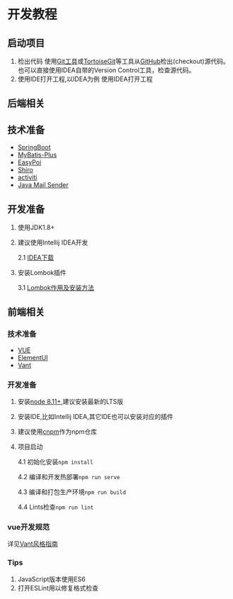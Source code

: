 # 开发教程

## 启动项目

1. 检出代码 使用[Git工具](https://git-scm.com/)或[TortoiseGit](https://tortoisegit.org/)等工具从[GitHub](https://github.com/zhangchaoxu/onex)检出\(checkout\)源代码。 也可以直接使用IDEA自带的Version Control工具，检查源代码。
2. 使用IDE打开工程,以IDEA为例 使用IDEA打开工程

## 后端相关

## 技术准备

* [SpringBoot](https://spring.io/projects/spring-boot/) 
* [MyBatis-Plus](https://mybatis.plus/)    
* [EasyPoi](https://gitee.com/lemur/easypoi)    
* [Shiro](http://shiro.apache.org/)    
* [activiti](https://www.activiti.org/)     
* [Java Mail Sender](https://docs.spring.io/spring-boot/docs/{bootVersion}/reference/htmlsingle/#boot-features-email)

## 开发准备

1. 使用JDK1.8+
2. 建议使用Intellij IDEA开发

   2.1 [IDEA下载](https://www.jetbrains.com/idea/download/)

3. 安装Lombok插件

   3.1 [Lombok作用及安装方法](https://projectlombok.org/)

## 前端相关

### 技术准备

* [VUE](https://cn.vuejs.org/)
* [ElementUI](https://element.eleme.cn/)
* [Vant](https://youzan.github.io/vant/)

### 开发准备

1. 安装[node 8.11+](https://nodejs.org/en/download/),建议安装最新的LTS版
2. 安装IDE,比如Intellij IDEA,其它IDE也可以安装对应的插件
3. 建议使用[cnpm](http://npm.taobao.org/)作为npm仓库
4. 项目启动

   4.1 初始化安装`npm install`

   4.2 编译和开发热部署`npm run serve`

   4.3 编译和打包生产环境`npm run build`

   4.4 Lints检查`npm run lint`

### vue开发规范

详见[Vant风格指南](https://youzan.github.io/vant/#/zh-CN/style-guide)

### Tips

1. JavaScript版本使用ES6
2. 打开ESLint用以修复格式检查

